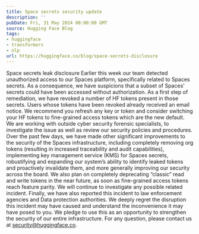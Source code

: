 ```yaml
---
title: Space secrets security update
description: ''
pubDate: Fri, 31 May 2024 00:00:00 GMT
source: Hugging Face Blog
tags:
- huggingface
- transformers
- nlp
url: https://huggingface.co/blog/space-secrets-disclosure
---
```


Space secrets leak disclosure
Earlier this week our team detected unauthorized access to our Spaces platform, specifically related to Spaces secrets. As a consequence, we have suspicions that a subset of Spaces’ secrets could have been accessed without authorization.
As a first step of remediation, we have revoked a number of HF tokens present in those secrets. Users whose tokens have been revoked already received an email notice. We recommend you refresh any key or token and consider switching your HF tokens to fine-grained access tokens which are the new default.
We are working with outside cyber security forensic specialists, to investigate the issue as well as review our security policies and procedures.
Over the past few days, we have made other significant improvements to the security of the Spaces infrastructure, including completely removing org tokens (resulting in increased traceability and audit capabilities), implementing key management service (KMS) for Spaces secrets, robustifying and expanding our system’s ability to identify leaked tokens and proactively invalidate them, and more generally improving our security across the board. We also plan on completely deprecating “classic” read and write tokens in the near future, as soon as fine-grained access tokens reach feature parity. We will continue to investigate any possible related incident.
Finally, we have also reported this incident to law enforcement agencies and Data protection authorities.
We deeply regret the disruption this incident may have caused and understand the inconvenience it may have posed to you. We pledge to use this as an opportunity to strengthen the security of our entire infrastructure. For any question, please contact us at security@huggingface.co.
